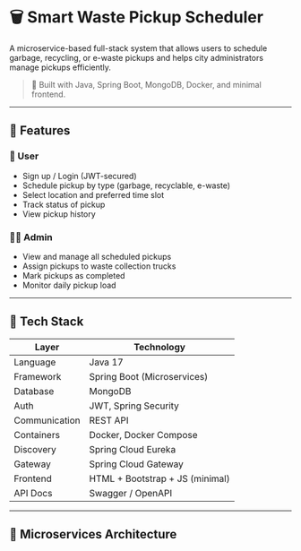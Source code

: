 # 🗑️ Smart Waste Pickup Scheduler

A microservice-based full-stack system that allows users to schedule garbage, recycling, or e-waste pickups and helps city administrators manage pickups efficiently.

> 🚀 Built with Java, Spring Boot, MongoDB, Docker, and minimal frontend.

---

## 📌 Features

### 👤 User
- Sign up / Login (JWT-secured)
- Schedule pickup by type (garbage, recyclable, e-waste)
- Select location and preferred time slot
- Track status of pickup
- View pickup history

### 🧑‍💼 Admin
- View and manage all scheduled pickups
- Assign pickups to waste collection trucks
- Mark pickups as completed
- Monitor daily pickup load

---

## 🧱 Tech Stack

| Layer            | Technology                    |
|------------------|-------------------------------|
| Language         | Java 17                       |
| Framework        | Spring Boot (Microservices)   |
| Database         | MongoDB                       |
| Auth             | JWT, Spring Security          |
| Communication    | REST API                      |
| Containers       | Docker, Docker Compose        |
| Discovery        | Spring Cloud Eureka           |
| Gateway          | Spring Cloud Gateway          |
| Frontend         | HTML + Bootstrap + JS (minimal) |
| API Docs         | Swagger / OpenAPI             |

---

## 🧩 Microservices Architecture

